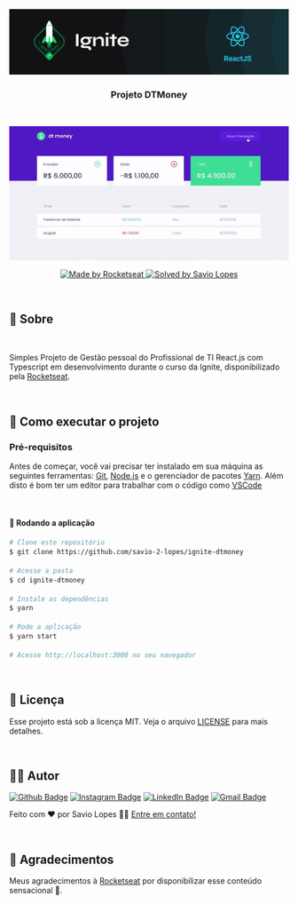 <img src=".github/ignite.png" alt="Ignite" >

<h3 align="center">
  Projeto DTMoney
</h3>

<br>

<p align="center">
  <img src=".github/gif.gif" alt="Gif" >
</p>

<p align="center">
  <a href="https://rocketseat.com.br">
    <img alt="Made by Rocketseat" src="https://img.shields.io/badge/made%20by-Rocketseat-%2306b656?style=flat-square">
  </a>
  
  <a href="https://www.linkedin.com/in/savio-lopes/">
    <img alt="Solved by Savio Lopes" src="https://img.shields.io/badge/solved%20by-Savio%20Lopes-%2306b656?style=flat-square">
  </a>
</p>

<br>

## :rocket: Sobre

<br>

Simples Projeto de Gestão pessoal do Profissional de TI React.js com Typescript em desenvolvimento durante o curso da Ignite, disponibilizado pela [Rocketseat](https://rocketseat.com.br/).

<br>

## 🚀 Como executar o projeto

### Pré-requisitos

Antes de começar, você vai precisar ter instalado em sua máquina as seguintes ferramentas:
[Git](https://git-scm.com), [Node.js](https://nodejs.org/en/) e o gerenciador de pacotes [Yarn](https://yarnpkg.com).
Além disto é bom ter um editor para trabalhar com o código como [VSCode](https://code.visualstudio.com/)

<br>

#### 🧭 Rodando a aplicação

```bash
# Clone este repositório
$ git clone https://github.com/savio-2-lopes/ignite-dtmoney

# Acesse a pasta
$ cd ignite-dtmoney

# Instale as dependências
$ yarn

# Rode a aplicação
$ yarn start

# Acesse http://localhost:3000 no seu navegador

```

<br>

## :memo: Licença

Esse projeto está sob a licença MIT. Veja o arquivo [LICENSE](/LICENSE) para mais detalhes.

<br>

## :man_technologist: Autor

[![Github Badge](https://img.shields.io/badge/-Github-373737?style=flat&logo=Github&logoColor=white)](https://github.com/savio-2-lopes)
[![Instagram Badge](https://img.shields.io/badge/-Instagram-8a3ab9?style=flat&logo=instagram&logoColor=white)](https://www.instagram.com/savioaugulopes/)
[![LinkedIn Badge](https://img.shields.io/badge/-LinkedIn-blue?style=flat&logo=linkedin&logoColor=white)](https://www.linkedin.com/in/savio-lopes/)
[![Gmail Badge](https://img.shields.io/badge/-Gmail-c14438?style=flat&logo=gmail&logoColor=white)](mailto:savio.dev.lopes@gmail.com)

Feito com ❤️ por Savio Lopes 👋🏽 [Entre em contato!](https://www.linkedin.com/in/savio-lopes/)

<br>

## 💙 Agradecimentos

Meus agradecimentos à [Rocketseat](https://rocketseat.com.br/) por disponibilizar esse conteúdo sensacional 🚀.
